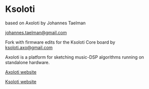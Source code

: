 # Ksoloti

based on Axoloti by Johannes Taelman

johannes.taelman@gmail.com

Fork with firmware edits for the Ksoloti Core board by ksoloti.axo@gmail.com

Axoloti is a platform for sketching music-DSP algorithms running on standalone hardware.


[Axoloti website](http://www.axoloti.com)


[Ksoloti website](http://ksoloti.github.io)
